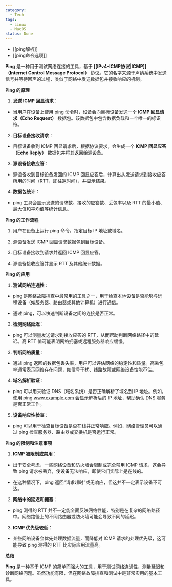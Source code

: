 ```yaml
---
category:
  - Tech
tags:
  - Linux
  - MacOS
status: Done
---
```

- [[ping解析]]
- [[ping命令选项]]

**Ping** 是一种用于测试网络连接的工具，基于 **[[IPv4-ICMP协议|ICMP]]（Internet Control Message Protocol）** 协议。它的名字来源于声纳系统中发送信号并等待回声的过程，类似于网络中发送数据包并接收响应的机制。

**Ping 的原理**

1. **发送 ICMP 回显请求**：

- 当用户在设备上使用 ping 命令时，设备会向目标设备发送一个 **ICMP 回显请求（Echo Request）** 数据包。该数据包中包含数据负载和一个唯一的标识符。

2. **目标设备接收请求**：

- 目标设备收到 ICMP 回显请求后，根据协议要求，会生成一个 **ICMP 回显应答（Echo Reply）** 数据包并将其返回给源设备。

3. **源设备接收应答**：

- 源设备收到目标设备发回的 ICMP 回显应答后，计算出从发送请求到接收应答所用的时间（RTT，即往返时间），并显示结果。

4. **数据包统计**：

- ping 工具会显示发送的请求数、接收的应答数、丢包率以及 RTT 的最小值、最大值和平均值等统计信息。

**Ping 的工作流程**

1. 用户在设备上运行 ping 命令，指定目标 IP 地址或域名。  

2. 源设备发送 ICMP 回显请求数据包到目标设备。

3. 目标设备接收到请求并返回 ICMP 回显应答。

4. 源设备接收应答并显示 RTT 及其他统计数据。

**Ping 的应用**

1. **测试网络连通性**：

- ping 是网络故障排查中最常用的工具之一，用于检查本地设备是否能够与远程设备（如服务器、路由器或其他计算机）进行通信。

- 通过 ping，可以快速判断设备之间的连接是否正常。

2. **检测网络延迟**：

- ping 可以测量发送请求到接收应答的 RTT，从而帮助判断网络路径中的延迟。高 RTT 值可能表明网络拥塞或远程服务器响应缓慢。

3. **判断网络质量**：

- 通过 ping 返回的数据包丢失率，用户可以评估网络的稳定性和质量。高丢包率通常表示网络存在问题，如信号干扰、线路故障或网络设备性能不佳。

4. **域名解析验证**：

- ping 可以用来验证 DNS（域名系统）是否正确解析了域名到 IP 地址。例如，使用 ping www.example.com 会显示解析后的 IP 地址，帮助确认 DNS 服务是否正常工作。

5. **设备响应性检查**：

- ping 可以用于检查目标设备是否在线并正常响应。例如，网络管理员可以通过 ping 检查服务器、路由器或交换机是否运行正常。

**Ping 的限制和注意事项**

1. **ICMP 被限制或禁用**：

- 出于安全考虑，一些网络设备和防火墙会限制或完全禁用 ICMP 请求，这会导致 ping 请求被丢弃，使设备无法响应，即使它们实际上是在线的。

- 在这种情况下，ping 返回“请求超时”或无响应，但这并不一定表示设备不可达。

2. **网络中的延迟和拥塞**：

- ping 测得的 RTT 并不一定能全面反映网络性能，特别是在复杂的网络路径中。网络路径上的不同路由器或防火墙可能会导致不同的延迟。

3. **ICMP 优先级较低**：

- 某些网络设备会优先处理数据流量，而降低对 ICMP 请求的处理优先级，这可能导致 ping 测得的 RTT 比实际应用流量高。

**总结**

**Ping** 是一种基于 ICMP 的简单而强大的工具，用于测试网络连通性、测量延迟和诊断网络问题。虽然功能有限，但在网络故障排查和测试中是非常实用的基本工具。